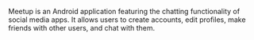 Meetup is an Android application featuring the chatting functionality of social media apps. It allows users to create accounts, edit profiles, make friends with other users, and chat with them.
